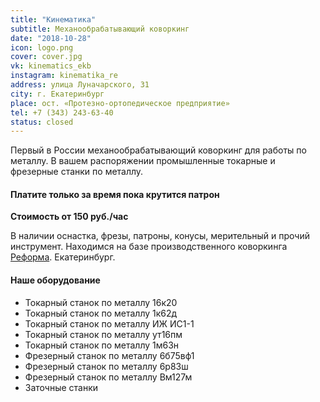 ```yaml
---
title: "Кинематика"
subtitle: Механообрабатывающий коворкинг
date: "2018-10-28"
icon: logo.png
cover: cover.jpg
vk: kinematics_ekb
instagram: kinematika_re
address: улица Луначарского, 31
city: г. Екатеринбург
place: ост. «Протезно-ортопедическое предприятие»
tel: +7 (343) 243-63-40
status: closed
---
```


Первый в России механообрабатывающий коворкинг для работы по металлу. В вашем распоряжении промышленные токарные и фрезерные станки по металлу.

#### Платите только за время пока крутится патрон

**Стоимость от 150 руб./час**

В наличии оснастка, фрезы, патроны, конусы, мерительный и прочий инструмент. Находимся на базе производственного коворкинга [Реформа](http://ooley.ru/map/reforma/). Екатеринбург.

#### Наше оборудование

- Токарный станок по металлу 16к20
- Токарный станок по металлу 1к62д
- Токарный станок по металлу ИЖ ИС1-1
- Токарный станок по металлу ут16пм
- Токарный станок по металлу 1м63н
- Фрезерный станок по металлу 6б75вф1
- Фрезерный станок по металлу 6р83ш
- Фрезерный станок по металлу Вм127м
- Заточные станки
